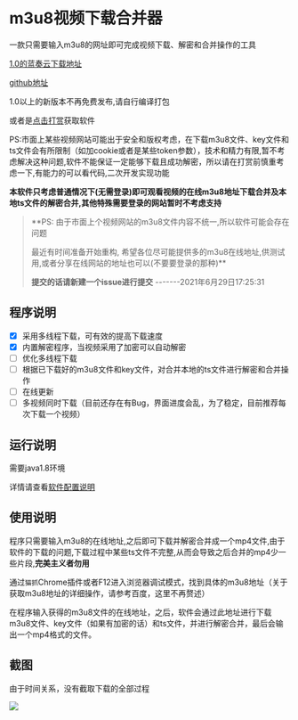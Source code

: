 # m3u8视频下载合并器
一款只需要输入m3u8的网址即可完成视频下载、解密和合并操作的工具

[1.0的蓝奏云下载地址](https://www.lanzous.com/i8ov2mh)

[github地址](https://github.com/Stars-One/M3u8Downloader)

1.0以上的新版本不再免费发布,请自行编译打包

或者是[点击打赏](http://stars-one.site:9091/donate/2)获取软件

PS:市面上某些视频网站可能出于安全和版权考虑，在下载m3u8文件、key文件和ts文件会有所限制（如加cookie或者是某些token参数），技术和精力有限,暂不考虑解决这种问题,软件不能保证一定能够下载且成功解密，所以请在打赏前慎重考虑一下,有能力的可以看代码,二次开发实现功能

**本软件只考虑普通情况下(无需登录)即可观看视频的在线m3u8地址下载合并及本地ts文件的解密合并,其他特殊需要登录的网站暂时不考虑支持**

> **PS: 由于市面上个视频网站的m3u8文件内容不统一,所以软件可能会存在问题
> 
> 最近有时间准备开始重构, 希望各位尽可能提供多的m3u8在线地址,供测试用,或者分享在线网站的地址也可以(不要要登录的那种)**
> 
> **提交的话请新建一个issue进行提交**
> -------2021年6月29日17:25:31

## 程序说明
- [x] 采用多线程下载，可有效的提高下载速度
- [x] 内置解密程序，当视频采用了加密可以自动解密
- [ ] 优化多线程下载 
- [ ] 根据已下载好的m3u8文件和key文件，对合并本地的ts文件进行解密和合并操作
- [ ] 在线更新
- [ ] 多视频同时下载（目前还存在有Bug，界面进度会乱，为了稳定，目前推荐每次下载一个视频）

## 运行说明

需要java1.8环境

详情请查看[软件配置说明](http://stars-one.site:9091/appDesc)

## 使用说明

程序只需要输入m3u8的在线地址,之后即可下载并解密合并成一个mp4文件,由于软件的下载的问题,下载过程中某些ts文件不完整,从而会导致之后合并的mp4少一些片段,**完美主义者勿用**

通过`猫抓`Chrome插件或者F12进入浏览器调试模式，找到具体的m3u8地址（关于获取m3u8地址的详细操作，请参考百度，这里不再赘述）

在程序输入获得的m3u8文件的在线地址，之后，软件会通过此地址进行下载m3u8文件、key文件（如果有加密的话）和ts文件，并进行解密合并，最后会输出一个mp4格式的文件。

## 截图
由于时间关系，没有截取下载的全部过程

![](https://img2018.cnblogs.com/blog/1210268/202001/1210268-20200115195555735-821306910.gif)
